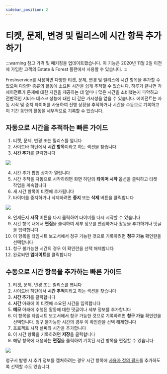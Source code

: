 ```yaml
---
sidebar_position: 2
---
```


# 티켓, 문제, 변경 및 릴리스에 시간 항목 추가하기

:::warning 참고
가격 및 패키징을 업데이트했습니다. 이 기능은 2020년 11월 2일 이전에 가입한 고객의 Estate & Forest 플랜에서 사용할 수 있습니다.
:::

Freshservice를 사용하면 다양한 티켓, 문제, 변경 및 릴리스에 시간 항목을 추가할 수 있으며 다양한 종류의 활동에 소요된 시간을 쉽게 추적할 수 있습니다. 하루가 끝나면 각 에이전트가 문제에 대한 지원을 제공하는 데 얼마나 많은 시간을 소비했는지 파악하고 전반적인 서비스 데스크 성능에 대한 더 깊은 가시성을 얻을 수 있습니다. 에이전트는 자동 시작 및 중지 타이머를 사용하여 진행 상황을 추적하거나 시간을 수동으로 기록하고 이 기간 동안의 활동을 세부적으로 기록할 수 있습니다.

## 자동으로 시간을 추적하는 빠른 가이드

1. 티켓, 문제, 변경 또는 릴리스를 엽니다
2. 사이드바 하단에서 **시간 항목**이라고 하는 섹션을 찾습니다
3. **시간 추가**를 클릭합니다

<img src="https://s3.amazonaws.com/cdn.freshdesk.com/data/helpdesk/attachments/production/50006670059/original/3FNH_jklxKC7YU9CgBz0N-wc5dB_oL-1DQ.png?1666002505"  />

4. 시간 추가 팝업 상자가 열립니다
5. 시간 추적을 자동으로 시작하려면 화면 하단의 **타이머 시작** 옵션을 클릭하고 티켓 작업을 계속합니다
6. 새 시간 항목이 티켓에 추가됩니다
7. 타이머를 중지하거나 삭제하려면 **중지** 또는 **삭제** 버튼을 클릭합니다

<img src="https://s3.amazonaws.com/cdn.freshdesk.com/data/helpdesk/attachments/production/50006670150/original/8Zt2W2l4oq2xZV3umjnN1Tas0un7By-6Zg.png?1666002910"  />

8. 언제든지 **시작** 버튼을 다시 클릭하여 타이머를 다시 시작할 수 있습니다
9. 시간 항목 내에서 **편집**을 클릭하여 세부 정보를 편집하거나 활동을 추가하거나 댓글을 입력합니다
10. 이 항목을 타임시트 보고서에서 청구 가능한 것으로 기록하려면 **청구 가능** 확인란을 선택합니다
11. 청구 불가능한 시간의 경우 이 확인란을 선택 해제합니다
12. 완료되면 **업데이트**를 클릭합니다

## 수동으로 시간 항목을 추가하는 빠른 가이드

1. 티켓, 문제, 변경 또는 릴리스를 엽니다
2. 사이드바 하단에서 **시간 추적**이라고 하는 섹션을 찾습니다
3. **시간 추가**를 클릭합니다
4. **시간** 아래에 이 티켓에 소요된 시간을 입력합니다
5. **메모** 아래에 수행된 활동에 대한 댓글이나 세부 정보를 추가합니다
6. 이 항목을 타임시트 보고서에서 청구 가능한 것으로 기록하려면 **청구 가능** 확인란을 선택합니다. 청구 불가능한 시간의 경우 이 확인란을 선택 해제합니다
7. 프로젝트 시작 날짜와 시간을 추가합니다
8. 이 시간 항목을 기록하려면 **저장**을 클릭합니다
9. 해당 항목에 대응하는 **편집**을 클릭하여 기록된 시간 항목을 편집할 수 있습니다

<img src="https://s3.amazonaws.com/cdn.freshdesk.com/data/helpdesk/attachments/production/50006670117/original/65DOZdQow0KgRthwfjh6ra6vMCMfaHmOjA.png?1666002767"  />

청구서 발행 시 추가 정보를 캡처하려는 경우 시간 항목에 [사용자 정의 필드](https://support.freshservice.com/support/solutions/articles/50000003609-adding-custom-fields-for-time-entries)를 추가하도록 선택할 수도 있습니다.